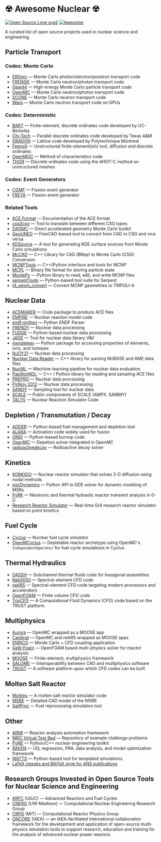 # ☢ Awesome Nuclear ☢

[![Open Source Love svg2](https://badges.frapsoft.com/os/v2/open-source.svg?v=103)](https://github.com/ellerbrock/open-source-badges/)
[![Awesome](https://camo.githubusercontent.com/13c4e50d88df7178ae1882a203ed57b641674f94/68747470733a2f2f63646e2e7261776769742e636f6d2f73696e647265736f726875732f617765736f6d652f643733303566333864323966656437386661383536353265336136336531353464643865383832392f6d656469612f62616467652e737667)](https://github.com/sindresorhus/awesome)

A curated list of open source projects used in nuclear science and engineering.

## Particle Transport

### Codes: Monte Carlo

- [ERGnrc](https://nrc-cnrc.github.io/EGSnrc/) — Monte Carlo photon/electron/positron transport code
- [FRENSIE](https://github.com/FRENSIE/FRENSIE) — Monte Carlo neutron/photon transport code
- [Geant4](https://geant4.web.cern.ch/) — High-energy Monte Carlo particle transport code
- [OpenMC](https://github.com/openmc-dev/openmc) — Monte Carlo neutron/photon transport code
- [SCONE](https://github.com/CambridgeNuclear/SCONE) — Monte Carlo neutron transport code
- [Warp](https://github.com/weft/warp) — Monte Carlo neutron transport code on GPUs

### Codes: Deterministic

- [BART](https://github.com/SlaybaughLab/BART) — Finite-element, discrete ordinates code developed by UC-Berkeley
- [Chi-Tech](https://github.com/chi-tech/chi-tech) — Parallel discrete ordinates code developed by Texas A&M
- [DRAGON](https://www.polymtl.ca/merlin/) — Lattice code developed by Polytechnique Montreal
- [FeenoX](https://www.seamplex.com/feenox) — Unstructured finite-element(ish) tool, diffusion and discrete ordinates
- [OpenMOC](https://github.com/mit-crpg/openmoc) — Method of characteristics code
- [THOR](https://github.com/NCSU-NCSG/THOR) — Discrete ordinates code using the AHOT-C method on unstructured meshes

### Codes: Event Generators

- [CGMF](https://github.com/lanl/CGMF) — Fission event generator
- [FREYA](https://nuclear.llnl.gov/simulation/main.html) — Fission event generator

### Related Tools

- [ACE Format](https://github.com/NuclearData/ACEFormat) — Documentation of the ACE format
- [csg2csg](https://github.com/makeclean/csg2csg) — Tool to translate between different CSG types
- [DAGMC](https://github.com/svalinn/DAGMC) — Direct accelerated geometry Monte Carlo toolkit
- [GeoUNED](https://github.com/GEOUNED-org/GEOUNED) — FreeCAD-based tool to convert from CAD to CSG and vice versa
- [KDSource](https://github.com/KDSource/KDSource) — A tool for generating KDE surface sources from Monte Carlo simulations
- [McCAD](https://github.com/inr-kit/McCAD-Library) — C++ Library for CAD (BRep) to Monte Carlo (CSG) Conversion
- [MCNPTools](https://github.com/lanl/mcnptools) — C++/Python interface and tools for MCNP
- [MCPL](https://github.com/mctools/mcpl) — Binary file format for storing particle state
- [MontePy](https://github.com/idaholab/montepy) — Python library to read, edit, and write MCNP files
- [serpentTools](https://github.com/CORE-GATECH-GROUP/serpent-tools) — Python-based tool suite for Serpent
- [t4_geom_convert](https://www.cea.fr/energies/tripoli-4/tripoli-4/pre_post_tools/t4_geom_convert) — Convert MCNP geometries to TRIPOLI-4

## Nuclear Data

- [ACEMAKER](https://github.com/iaea-nds/acemaker) — Code package to produce ACE files
- [EMPIRE](https://www-nds.iaea.org/empire/index.html) — Nuclear reaction model code
- [endf-python](https://github.com/paulromano/endf-python) — Python ENDF Parser
- [FRENDY](https://rpg.jaea.go.jp/main/en/program_frendy) — Nuclear data processing
- [FUDGE](https://github.com/LLNL/fudge) — Python-based nuclear data processing
- [JADE](https://github.com/dodu94/JADE) — Tool for nuclear data library V&V
- [mendeleev](https://github.com/lmmentel/mendeleev) — Python package for accessing properties of elements, ions, and isotopes
- [NJOY21](https://github.com/njoy/NJOY21) — Nuclear data processing
- [Nuclear Data Reader](https://github.com/php1ic/nuclear-data-reader) — C++ library for parsing NUBASE and AME data files
- [NucML](https://github.com/pedrojrv/nucml) — Machine-learning pipeline for nuclear data evaluation
- [PapillonNDL](https://github.com/HunterBelanger/papillon-ndl) — C++ / Python library for reading and sampling ACE files
- [PREPRO](https://www-nds.iaea.org/public/endf/prepro/) — Nuclear data processing
- [PyNjoy 2012](https://www.polymtl.ca/merlin/pynjoy2012.htm) — Nuclear data processing
- [SANDY](https://github.com/luca-fiorito-11/sandy) — Sampling tool for nuclear data
- [SCALE](https://code.ornl.gov/scale/code/scale-public) — Public components of SCALE (AMPX, SAMMY)
- [TALYS](https://nds.iaea.org/talys) — Nuclear Reaction Simulator Code

## Depletion / Transmutation / Decay

- [ADDER](https://github.com/anl-rtr/adder) — Python-based fuel management and depletion tool
- [ALARA](https://github.com/svalinn/ALARA) — Activation code widely used for fusion
- [ONIX](https://github.com/jlanversin/ONIX) — Python-based burnup code
- [OpenMC](https://github.com/openmc-dev/openmc) — Depetion solver integrated in OpenMC
- [radioactivedecay](https://github.com/radioactivedecay/radioactivedecay) — Radioactive decay solver

## Kinetics

- [KOMODO](https://github.com/imronuke/KOMODO) — Nuclear reactor simulator that solves 3-D diffusion using nodal methods
- [msrDynamics](https://github.com/LukeLabrie/msrDynamics) — Python API to DDE solver for dynamic modeling of MSRs
- [PyRK](https://github.com/pyrk/pyrk) — Neutronic and thermal hydraulic reactor transient analysis in 0-D
- [Research Reactor Simulator](https://github.com/ijs-f8/Research-Reactor-Simulator) — Real-time GUI research reactor simulator based on point kinetics

## Fuel Cycle

- [Cyclus](https://github.com/cyclus/cyclus) — Nuclear fuel cycle simulator
- [OpenMCyclus](https://github.com/arfc/openmcyclus) — Depletable reactor archetype using OpenMC's `IndependentOperator` for fuel cycle simulations in Cyclus

## Thermal Hydraulics

- [DASSH](https://github.com/dassh-dev/dassh) — Subchannel thermal fluids code for hexagonal assemblies
- [Nek5000](https://github.com/Nek5000/Nek5000) — Spectral-element CFD code
- [nekRS](https://github.com/Nek5000/nekRS) — Spectral-element CFD code targeting modern processors and accelerators
- [OpenFOAM](https://www.openfoam.com/) — Finite volume CFD code
- [TrioCFD](https://github.com/cea-trust-platform/TrioCFD-code) — A Computational Fluid Dynamics (CFD) code based on the TRUST platform.

## Multiphysics

- [Aurora](https://github.com/aurora-multiphysics/aurora) — OpenMC wrapped as a MOOSE app
- [Cardinal](https://github.com/neams-th-coe/cardinal) — OpenMC and nekRS wrapped as MOOSE apps
- [ENRICO](https://github.com/enrico-dev/enrico) — Monte Carlo + CFD coupling application
- [GeN-Foam](https://gitlab.com/foam-for-nuclear/GeN-Foam) — OpenFOAM based multi-physics solver for reactor analysis
- [MOOSE](https://github.com/idaholab/moose) — Finite-element, multiphysics framework
- [SALOME](https://www.salome-platform.org) — Interoperability between CAD and multiphysics software
- [TRUST](https://github.com/cea-trust-platform/trust-code) — A software platform upon which CFD codes can be built

## Molten Salt Reactor

- [Moltres](https://github.com/arfc/moltres) — A molten salt reactor simulator code
- [MSRE](https://github.com/openmsr/msre) — Detailed CAD model of the MSRE
- [SaltProc](https://github.com/arfc/saltproc) — Fuel reprocessing simulation tool

## Other

- [ARMI](https://github.com/terrapower/armi) — Reactor analysis automation framework
- [NRIC Virtual Test Bed](https://github.com/idaholab/virtual_test_bed) — Repository of example challenge problems
- [PyNE](https://github.com/pyne/pyne) — Python/C++ nuclear engineering toolkit
- [RAVEN](https://github.com/idaholab/raven) — UQ, regression, PRA, data analysis, and model optimization framework
- [WATTS](https://github.com/watts-dev/watts) — Python-based tool for templated simulations
- [LaTeX classes and BibTeX style for ANS publications](https://github.com/paulromano/ans-latex-class)

## Research Groups Invested in Open Source Tools for Nuclear Science and Engineering

- [ARFC](https://arfc.github.io) (UIUC) — Advanced Reactors and Fuel Cycles
- [CNERG](https://cnerg.github.io) (UW-Madison) — Computational Nuclear Engineering Research Group
- [CRPG](https://crpg.mit.edu) (MIT) — Computational Reactor Physics Group
- [ONCORE](https://nucleus.iaea.org/sites/oncore/) (IAEA) — an IAEA-facilitated
  international collaboration framework for the development and application of
  open-source multi-physics simulation tools to support research, education and
  training for the analysis of advanced nuclear power reactors.
